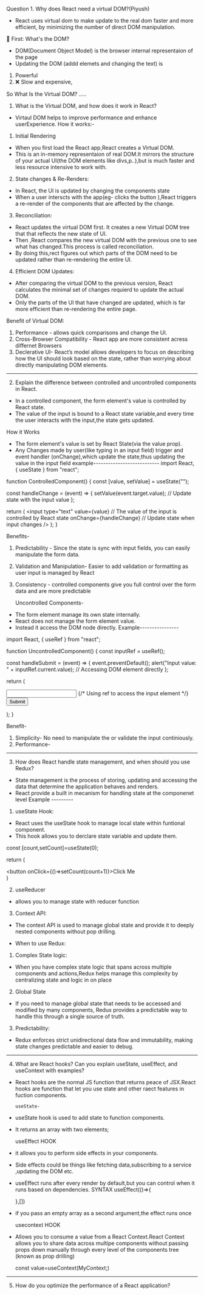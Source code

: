 Question 1. Why does React need a virtual DOM?(Piyush)

- React uses virtual dom to make update  to the real dom faster and more efficient, by minimizing the number of direct DOM manipulation.

🧩 First: What's the DOM?
- DOM(Document Object Model) is the browser internal representaion of the page
- Updating the DOM (addd elemets and changing the text) is 
1. Powerful
2. ❌ Slow and expensive,

So What Is the Virtual DOM? .....


1. What is the Virtual DOM, and how does it work in React?
- Virtaul DOM helps to improve performance and enhance userExperience.
     How it works:-
1. Initial Rendering
 - When you first load the React app,React creates a Virtual DOM.
 - This is an in-memory representaion of real DOM.It mirrors the structure of your actual UI(the DOM elements like divs,p..),but is much faster and less resource intensive to work with.
2. State changes & Re-Renders:
 - In React, the UI is updated by changing the components state
 - When a user interscts with the app(eg- clicks the button ),React triggers a re-render of the components that are affected by the change.
3. Reconciliation:
 - React updates the virtual DOM first. It creates a new Virtual DOM tree that that reflects the new state of UI.
 - Then ,React compares the new virtual DOM with the previous one to see what has changed.This process is called reconciliation.
 - By doing this,rect figures out which parts of the DOM need to be updated rather than re-rendering the entire UI.
 4. Efficient DOM Updates:
  - After comparing the virtual DOM to the previous version, React calculates the minimal set of changes requierd to update the actual DOM.
  - Only the parts of the UI that have changed are updated, which is far more efficient  than re-rendering the entire page.

Benefit of Virtual DOM:
1. Performance - allows quick comparisons and change the UI.
2. Cross-Browser Compatibility - React app are more consistent acress differnet Browsers
3. Declerative UI- React’s model allows developers to focus on describing how the UI should look based on the state, 
    rather than worrying about directly manipulating DOM elements.
-------------------------------------------------------------------------------------------------------------------------------------------
2. Explain the difference between controlled and uncontrolled components in React.
- In a controlled component, the form element's value is controlled by React state.
- The value of the input is bound to a React state variable,and every time the user interacts with the input,the state gets updated.

 How it Works
- The form element's value is set by React State(via the value prop).
- Any Changes made by user(like typing in an input field) trigger and event handler (onChange),which update the state,thus updating the value in the input field
example---------------------------
import React, { useState } from "react";

function ControlledComponent() {
  const [value, setValue] = useState("");

  const handleChange = (event) => {
    setValue(event.target.value);  // Update state with the input value
  };

  return (
    <input 
      type="text" 
      value={value}   // The value of the input is controlled by React state
      onChange={handleChange}  // Update state when input changes
    />
  );
}

Benefits-
1. Predictability - Since the state is sync with input fields, you can easily manipulate the form data.
2. Validation and Manipulation- Easier to add validation or formatting as user input is managed by React
3. Consistency - controlled components give you full control over the form data and are more predictable


   Uncontrolled Components-
- The form element manage its own state internally.
- React does not manage the form element value.
- Instead it access the DOM node directly.
Example----------------

import React, { useRef } from "react";

function UncontrolledComponent() {
  const inputRef = useRef();

  const handleSubmit = (event) => {
    event.preventDefault();
    alert("Input value: " + inputRef.current.value);  // Accessing DOM element directly
  };

  return (
    <form onSubmit={handleSubmit}>
      <input type="text" ref={inputRef} />  {/* Using ref to access the input element */}
      <button type="submit">Submit</button>
    </form>
  );
}

Benefit-
1. Simplicity- No need to manipulate the or validate the input continiously.
2. Performance-
-------------------------------------------------------------------------------------------------------------

3. How does React handle state management, and when should you use Redux?
- State management is the process of storing, updating and accessing the data that determine the application behaves and renders.
- React provide a built in mecanism for handling state at the componenet level
Example ---------
1. useState Hook:
- React uses the useState hook to manage local state within funtional component.
- This hook allows you to derclare state variable and update them.

const [count,setCount]=useState(0);

return (
    <div>
    <button onClick={()=>setCount(count+1)}>Click Me</button>
    </div>
)

2. useReducer
- allows you to manage state with reducer function 

3. Context API:
- The context API is used to manage global state and provide it to deeply nested components without pop drilling.

- When to use Redux: 
1. Complex State logic:
- When you have complex state logic that spans across multiple components and actions,Redux helps manage this complexity by centralizing state and logic in on place

2. Global State
- If you need to manage global state that needs to be accessed and modified by many components, Redux provides a predictable way to handle this through a single source of truth.

3. Predictability:
- Redux enforces strict unidirectional data flow and immutability, making state changes predictable and easier to debug.

- -------------------------------------------------------------------------------------------------------------------------------------------
4. What are React hooks? Can you explain useState, useEffect, and useContext with examples?
- React hooks are  the normal JS function that returns peace of JSX.React hooks are function that let you use state and other raect features in fuction components.

      useState-
- useState hook is used to add state to function components.
- It returns an array with two elements;

     useEffect HOOK
- it allows you to perform side effects in your components.
- Side effects could be things like fetching data,subscribing to a service ,updating the DOM etc.
- useEffect runs after every render  by default,but you can control when it runs based on dependencies.
    SYNTAX
     useEffect(()=>{

     },[])
- if you pass an empty array as a second argument,the effect runs once 

     usecontext HOOK

- Allows you to consume a value from a React Context.React Context allows you to share data across multipe components without passing props down manually through every level of the components   tree (known as prop drilling)

   const value=useContext(MyContext;)
-------------------------------------------------------------------------------------------------------------------------------------

5. How do you optimize the performance of a React application?